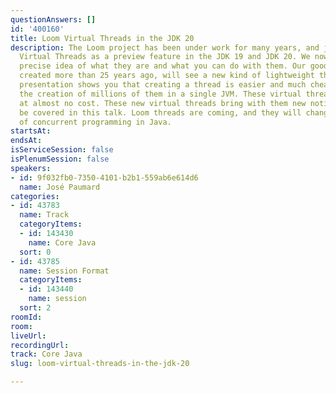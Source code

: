 ```yaml
---
questionAnswers: []
id: '400160'
title: Loom Virtual Threads in the JDK 20
description: The Loom project has been under work for many years, and just delivered
  Virtual Threads as a preview feature in the JDK 19 and JDK 20. We now have a very
  precise idea of what they are and what you can do with them. Our good old Threads,
  created more than 25 years ago, will see a new kind of lightweight threads. This
  presentation shows you that creating a thread is easier and much cheaper, allowing
  the creation of millions of them in a single JVM. These virtual threads can be block
  at almost no cost. These new virtual threads bring with them new notions that will
  be covered in this talk. Loom threads are coming, and they will change the landscape
  of concurrent programming in Java.
startsAt: 
endsAt: 
isServiceSession: false
isPlenumSession: false
speakers:
- id: 9f032fb0-7350-4101-b2b1-559ab6e614d6
  name: José Paumard
categories:
- id: 43783
  name: Track
  categoryItems:
  - id: 143430
    name: Core Java
  sort: 0
- id: 43785
  name: Session Format
  categoryItems:
  - id: 143440
    name: session
  sort: 2
roomId: 
room: 
liveUrl: 
recordingUrl: 
track: Core Java
slug: loom-virtual-threads-in-the-jdk-20

---
```

